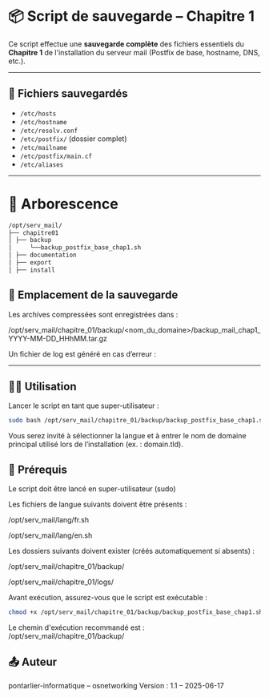 # 📦 Script de sauvegarde – Chapitre 1

Ce script effectue une **sauvegarde complète** des fichiers essentiels du **Chapitre 1** de l'installation du serveur mail (Postfix de base, hostname, DNS, etc.).

---

## 📁 Fichiers sauvegardés

- `/etc/hosts`
- `/etc/hostname`
- `/etc/resolv.conf`
- `/etc/postfix/` (dossier complet)
- `/etc/mailname`
- `/etc/postfix/main.cf`
- `/etc/aliases`

---

# 🧱 Arborescence

```bash
/opt/serv_mail/
├── chapitre01
│ ├── backup
│     └──backup_postfix_base_chap1.sh
│ ├── documentation
│ ├── export
│ ├── install
```

## 📍 Emplacement de la sauvegarde

Les archives compressées sont enregistrées dans :

/opt/serv_mail/chapitre_01/backup/<nom_du_domaine>/backup_mail_chap1_YYYY-MM-DD_HHhMM.tar.gz

Un fichier de log est généré en cas d’erreur :

---

## 🧑‍💻 Utilisation

Lancer le script en tant que super-utilisateur :

```bash
sudo bash /opt/serv_mail/chapitre_01/backup/backup_postfix_base_chap1.sh
```

Vous serez invité à sélectionner la langue et à entrer le nom de domaine principal utilisé lors de l’installation (ex. : domain.tld).

## 📌 Prérequis

Le script doit être lancé en super-utilisateur (sudo)

Les fichiers de langue suivants doivent être présents :

/opt/serv_mail/lang/fr.sh

/opt/serv_mail/lang/en.sh

Les dossiers suivants doivent exister (créés automatiquement si absents) :

/opt/serv_mail/chapitre_01/backup/

/opt/serv_mail/chapitre_01/logs/


Avant exécution, assurez-vous que le script est exécutable :

```bash
chmod +x /opt/serv_mail/chapitre_01/backup/backup_postfix_base_chap1.sh
```



Le chemin d'exécution recommandé est :
/opt/serv_mail/chapitre_01/backup/

## 📤 Auteur
pontarlier-informatique – osnetworking
Version : 1.1 – 2025-06-17